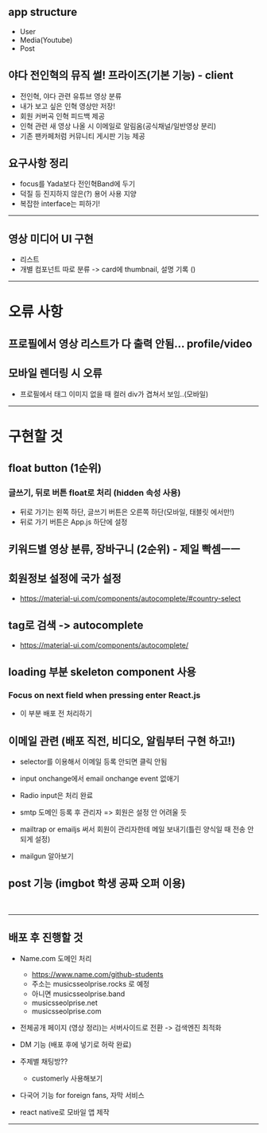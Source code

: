 ## app structure
<ul>
    <li>User</li>
    <li>Media(Youtube)</li>
    <li>Post</li>
</ul>

## 야다 전인혁의 뮤직 썰! 프라이즈(기본 기능) - client
- 전인혁, 야다 관련 유튜브 영상 분류
- 내가 보고 싶은 인혁 영상만 저장!
- 회원 커버곡 인혁 피드백 제공
- 인혁 관련 새 영상 나올 시 이메일로 알림옴(공식채널/일반영상 분리)
- 기존 팬카페처럼 커뮤니티 게시판 기능 제공

## 요구사항 정리
- focus를 Yada보다 전인혁Band에 두기
- 덕질 등 진지하지 않은(?) 용어 사용 지양
- 복잡한 interface는 피하기!

<hr/>

## 영상 미디어 UI 구현
- 리스트
- 개별 컴포넌트 따로 분류 -> card에 thumbnail, 설명 기록 ()


<hr/>

# 오류 사항

## 프로필에서 영상 리스트가 다 출력 안됨... profile/video

## 모바일 렌더링 시 오류
- 프로필에서 태그 이미지 없을 때 컬러 div가 겹쳐서 보임..(모바일)

<hr/>

# 구현할 것

## float button (1순위)
### 글쓰기, 뒤로 버튼 float로 처리 (hidden 속성 사용)
- 뒤로 가기는 왼쪽 하단, 글쓰기 버튼은 오른쪽 하단(모바일, 태블릿 에서만!)
- 뒤로 가기 버튼은 App.js 하단에 설정

## 키워드별 영상 분류, 장바구니 (2순위) - 제일 빡셈ㅡㅡ

## 회원정보 설정에 국가 설정
- https://material-ui.com/components/autocomplete/#country-select

## tag로 검색 -> autocomplete 
- https://material-ui.com/components/autocomplete/

## loading 부분 skeleton component 사용

### Focus on next field when pressing enter React.js
- 이 부분 배포 전 처리하기 

## 이메일 관련 (배포 직전, 비디오, 알림부터 구현 하고!)
- selector를 이용해서 이메일 등록 안되면 클릭 안됨
- input onchange에서 email onchange event 없애기

- Radio input은 처리 완료
- smtp 도메인 등록 후 관리자 => 회원은 설정 안 어려울 듯
- mailtrap or emailjs 써서 회원이 관리자한테 메일 보내기(틀린 양식일 때 전송 안되게 설정)
- mailgun 알아보기

## post 기능 (imgbot 학생 공짜 오퍼 이용)

<br/>
<hr/>

## 배포 후 진행할 것
- Name.com 도메인 처리
  - https://www.name.com/github-students
  - 주소는 musicsseolprise.rocks 로 예정
  - 아니면 musicsseolprise.band 
  - musicsseolprise.net
  - musicsseolprise.com

- 전체공개 페이지 (영상 정리)는 서버사이드로 전환 -> 검색엔진 최적화
- DM 기능 (배포 후에 넣기로 허락 완료)
- 주제별 채팅방??
  - customerly 사용해보기

- 다국어 기능 for foreign fans, 자막 서비스
- react native로 모바일 앱 제작

<hr/>

